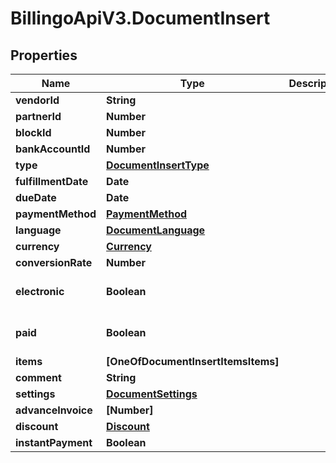 # BillingoApiV3.DocumentInsert

## Properties
Name | Type | Description | Notes
------------ | ------------- | ------------- | -------------
**vendorId** | **String** |  | [optional] 
**partnerId** | **Number** |  | 
**blockId** | **Number** |  | 
**bankAccountId** | **Number** |  | [optional] 
**type** | [**DocumentInsertType**](DocumentInsertType.md) |  | 
**fulfillmentDate** | **Date** |  | 
**dueDate** | **Date** |  | 
**paymentMethod** | [**PaymentMethod**](PaymentMethod.md) |  | 
**language** | [**DocumentLanguage**](DocumentLanguage.md) |  | 
**currency** | [**Currency**](Currency.md) |  | 
**conversionRate** | **Number** |  | [optional] 
**electronic** | **Boolean** |  | [optional] [default to false]
**paid** | **Boolean** |  | [optional] [default to false]
**items** | **[OneOfDocumentInsertItemsItems]** |  | [optional] 
**comment** | **String** |  | [optional] 
**settings** | [**DocumentSettings**](DocumentSettings.md) |  | [optional] 
**advanceInvoice** | **[Number]** |  | [optional] 
**discount** | [**Discount**](Discount.md) |  | [optional] 
**instantPayment** | **Boolean** |  | [optional] 

